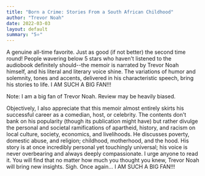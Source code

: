 ```yaml
---
title: "Born a Crime: Stories From a South African Childhood"
author: "Trevor Noah"
date: 2022-03-03
layout: default
summary: "5⭐️"
---
```


A genuine all-time favorite. Just as good (if not better) the second time round! People wavering below 5 stars who haven't listened to the audiobook definitely should--the memoir is narrated by Trevor Noah himself, and his literal and literary voice shine. The variations of humor and solemnity, tones and accents, delivered in his characteristic speech, bring his stories to life. I AM SUCH A BIG FAN!!!

Note: I am a big fan of Trevor Noah. Review may be heavily biased.

Objectively, I also appreciate that this memoir almost entirely skirts his successful career as a comedian, host, or celebrity. The contents don't bank on his popularity (though its publication might have) but rather divulge the personal and societal ramifications of apartheid, history, and racism on local culture, society, economics, and livelihoods. He discusses poverty, domestic abuse, and religion; childhood, motherhood, and the hood. His story is at once incredibly personal yet touchingly universal; his voice is never overbearing and always deeply compassionate. I urge anyone to read it. You will find that no matter how much you thought you knew, Trevor Noah will bring new insights. Sigh. Once again... I AM SUCH A BIG FAN!!!